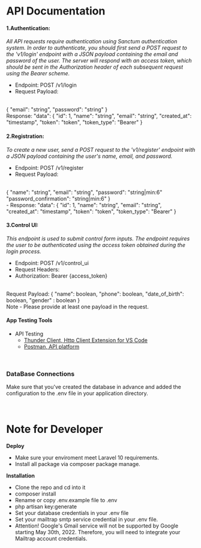 # API Documentation

#### 1.Authentication:
*All API requests require authentication using Sanctum authentication system. In order to authenticate, you should first send a POST request to the 'v1/login' endpoint with a JSON payload containing the email and password of the user. The server will respond with an access token, which should be sent in the Authorization header of each subsequent request using the Bearer scheme.*
<br>

- Endpoint: POST /v1/login
- Request Payload:
<br>
{
"email": "string",
"password": "string"
}
<br>
Response:
"data": 
{
    "id": 1,
    "name": "string",
    "email": "string",
    "created_at": "timestamp",
    "token": "token",
    "token_type": "Bearer"
}

#### 2.Registration:
*To create a new user, send a POST request to the 'v1/register' endpoint with a JSON payload containing the user's name, email, and password.*

- Endpoint: POST /v1/register
- Request Payload:
<br>
{
"name": "string",
"email": "string",
"password": "string|min:6"
"password_confirmation": "string|min:6"
}
<br>
- Response:
"data": 
{
    "id": 1,
    "name": "string",
    "email": "string",
    "created_at": "timestamp",
    "token": "token",
    "token_type": "Bearer"
}
<br>

#### 3.Control UI:
*This endpoint is used to submit control form inputs. The endpoint requires the user to be authenticated using the access token obtained during the login process.*
<br>
- Endpoint: POST /v1/control_ui
- Request Headers:
- Authorization: Bearer {access_token}
<br>
Request Payload:
{
"name": boolean,
"phone": boolean,
"date_of_birth": boolean,
"gender" : boolean
}
<br>
Note - Please provide at least one payload in the request.
<br>

#### App Testing Tools

* API Testing
  * [Thunder Client, Http Client Extension for VS Code](https://www.thunderclient.io/)
  * [Postman, API platform](https://www.postman.com/)

<br>

### DataBase Connections

Make sure that you've created the database in advance and added the configuration to the .env file in your application directory.

<br>

# Note for Developer

**Deploy**

* Make sure your enviroment meet Laravel 10 requirements.
* Install all package via composer package manage.


**Installation**
* Clone the repo and cd into it
* composer install
* Rename or copy .env.example file to .env
* php artisan key:generate
* Set your database credentials in your .env file
* Set your mailtrap smtp service credential in your .env file.
* Attention! Google's Gmail service will not be supported by Google starting May 30th, 2022. Therefore, you will need to integrate your Mailtrap account credentials.

